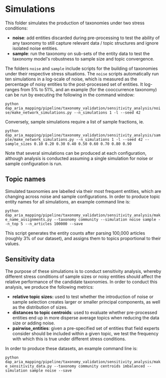 # Simulations

This folder simulates the production of taxonomies under two stress conditions:

- **noise**: add entities discarded during pre-processing to test the ability of any taxonomy to still capture relevant data / topic structures and ignore isolated noise entities.
- **sample**: run the taxonomy on sub-sets of the entity data to test the taxonomy model's robustness to sample size and topic convergence.

The folders `noise` and `sample` include scripts for the building of taxonomies under their respective stress situations. The `noise` scripts automatically run ten simulations in a log-scale of noise, which is measured as the percentage of noisy entities to the post-processed set of entities. It log-ranges from 5% to 51%, and an example (for the cooccurrence taxonomy) can be run by executing the following in the command window:

`python dap_aria_mapping/pipeline/taxonomy_validation/sensitivity_analysis/noise/make_network_simulations.py --n_simulations 1 -l --seed 42`

Conversely, sample simulations require a list of sample fractions, ie.

`python dap_aria_mapping/pipeline/taxonomy_validation/sensitivity_analysis/sample/make_network_simulations.py --n_simulations 1 -l --seed 42 --sample_sizes 0.10 0.20 0.30 0.40 0.50 0.60 0.70 0.80 0.90`

Note that several simulations can be produced at each configuration, although analysis is conducted assuming a single simulation for noise or sample configuration is run.

## Topic names

Simulated taxonomies are labelled via their most frequent entities, which are changing across noise and sample configurations. In order to produce topic entity names for all simulations, an example command line is:

`python dap_aria_mapping/pipeline/taxonomy_validation/sensitivity_analysis/make_name_assignments.py --taxonomy community --simulation noise sample --n_top 5 --n_articles 100000 --save`

This script generates the entity counts after parsing 100,000 articles (roughly 3% of our dataset), and assigns them to topics proportional to their values.

## Sensitivity data

The purpose of these simulations is to conduct sensitivity analysis, whereby different stress conditions of sample sizes or noisy entities should affect the relative performance of the candidate taxonomies. In order to conduct this analysis, we produce the following metrics:

- **relative topic sizes:** used to test whether the introduction of noise or sample selection creates larger or smaller principal components, as well as the distribution of sizes.
- **distances to topic centroids**: used to evaluate whether pre-processed entities end up in more disperse average topics when reducing the data size or adding noise.
- **pairwise_entities**: given a pre-specified set of entities that field experts consider should be included within a given topic, we test the frequency with which this is true under different stress conditions.

In order to produce these datasets, an example command line is:

`python dap_aria_mapping/pipeline/taxonomy_validation/sensitivity_analysis/make_sensitivity_data.py --taxonomy community centroids imbalanced --simulation sample noise --save`
